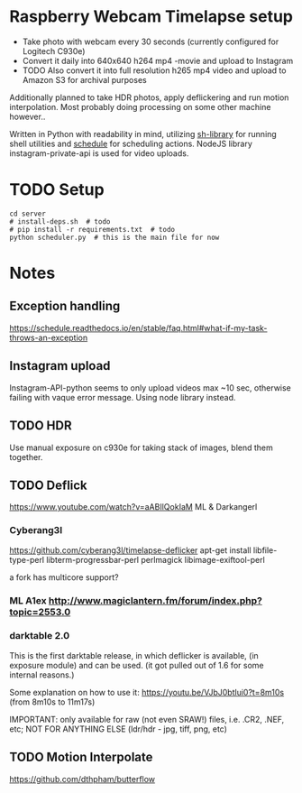 # Raspberry Webcam Timelapse setup
- Take photo with webcam every 30 seconds (currently configured for Logitech C930e)
- Convert it daily into 640x640 h264 mp4 -movie and upload to Instagram
- TODO Also convert it into full resolution h265 mp4 video and upload to Amazon S3 for archival purposes

Additionally planned to take HDR photos, apply deflickering and run motion interpolation. Most probably doing processing on some other machine however..

Written in Python with readability in mind, utilizing [sh-library](http://amoffat.github.io/sh/) for running shell utilities and [schedule](https://github.com/dbader/schedule) for scheduling actions. NodeJS library instagram-private-api is used for video uploads.

# TODO Setup
    cd server
    # install-deps.sh  # todo
    # pip install -r requirements.txt  # todo
    python scheduler.py  # this is the main file for now

# Notes
## Exception handling
https://schedule.readthedocs.io/en/stable/faq.html#what-if-my-task-throws-an-exception

## Instagram upload
Instagram-API-python seems to only upload videos max ~10 sec, otherwise failing with vaque error message.
Using node library instead.

## TODO HDR
Use manual exposure on c930e for taking stack of images, blend them together.

## TODO Deflick
https://www.youtube.com/watch?v=aABIlQokIaM ML & Darkangerl
### Cyberang3l
https://github.com/cyberang3l/timelapse-deflicker
apt-get install libfile-type-perl libterm-progressbar-perl perlmagick libimage-exiftool-perl

a fork has multicore support?
### ML A1ex http://www.magiclantern.fm/forum/index.php?topic=2553.0
### darktable 2.0
This is the first darktable release, in which deflicker is available, (in exposure module) and can be used.
(it got pulled out of 1.6 for some internal reasons.)

Some explanation on how to use it:
https://youtu.be/VJbJ0btlui0?t=8m10s  (from 8m10s to 11m17s)

IMPORTANT: only available for raw (not even SRAW!) files, i.e. .CR2, .NEF, etc; NOT FOR ANYTHING ELSE (ldr/hdr - jpg, tiff, png, etc)


## TODO Motion Interpolate
https://github.com/dthpham/butterflow

